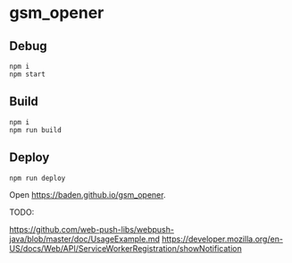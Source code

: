 # gsm_opener

## Debug

```
npm i
npm start
```

## Build

```
npm i
npm run build
```

## Deploy

```
npm run deploy
```

Open https://baden.github.io/gsm_opener.

TODO:

https://github.com/web-push-libs/webpush-java/blob/master/doc/UsageExample.md
https://developer.mozilla.org/en-US/docs/Web/API/ServiceWorkerRegistration/showNotification
